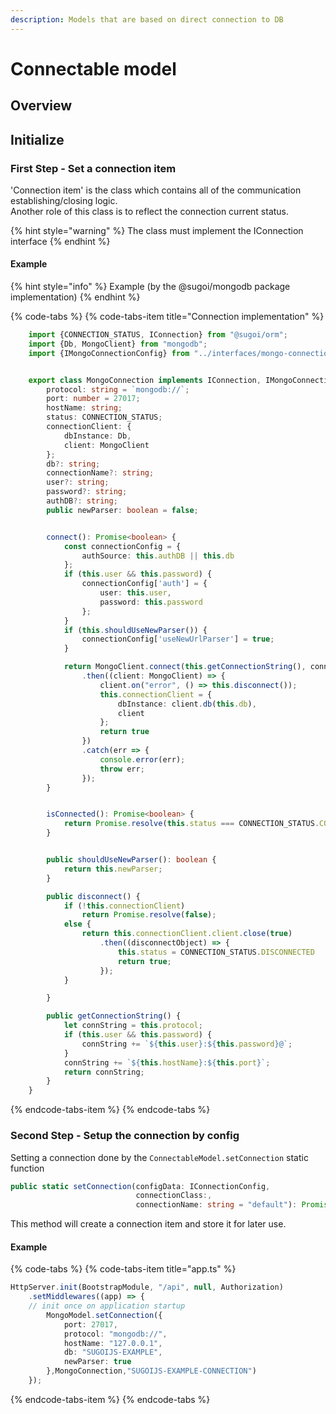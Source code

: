 ```yaml
---
description: Models that are based on direct connection to DB
---
```


# Connectable model

## Overview

## Initialize

### **First Step - Set a connection item**

'Connection item' is the class which contains all of the communication establishing/closing logic.   
Another role of this class is to reflect the connection current status. 

{% hint style="warning" %}
The class must implement the IConnection interface
{% endhint %}

#### Example

{% hint style="info" %}
Example \(by the @sugoi/mongodb package implementation\)
{% endhint %}

{% code-tabs %}
{% code-tabs-item title="Connection implementation" %}
```typescript
    import {CONNECTION_STATUS, IConnection} from "@sugoi/orm";
    import {Db, MongoClient} from "mongodb";
    import {IMongoConnectionConfig} from "../interfaces/mongo-connection-config.interface";


    export class MongoConnection implements IConnection, IMongoConnectionConfig {
        protocol: string = `mongodb://`;
        port: number = 27017;
        hostName: string;
        status: CONNECTION_STATUS;
        connectionClient: {
            dbInstance: Db,
            client: MongoClient
        };
        db?: string;
        connectionName?: string;
        user?: string;
        password?: string;
        authDB?: string;
        public newParser: boolean = false;


        connect(): Promise<boolean> {
            const connectionConfig = {
                authSource: this.authDB || this.db
            };
            if (this.user && this.password) {
                connectionConfig['auth'] = {
                    user: this.user,
                    password: this.password
                };
            }
            if (this.shouldUseNewParser()) {
                connectionConfig['useNewUrlParser'] = true;
            }

            return MongoClient.connect(this.getConnectionString(), connectionConfig)
                .then((client: MongoClient) => {
                    client.on("error", () => this.disconnect());
                    this.connectionClient = {
                        dbInstance: client.db(this.db),
                        client
                    };
                    return true
                })
                .catch(err => {
                    console.error(err);
                    throw err;
                });
        }


        isConnected(): Promise<boolean> {
            return Promise.resolve(this.status === CONNECTION_STATUS.CONNECTED);
        }


        public shouldUseNewParser(): boolean {
            return this.newParser;
        }

        public disconnect() {
            if (!this.connectionClient)
                return Promise.resolve(false);
            else {
                return this.connectionClient.client.close(true)
                    .then((disconnectObject) => {
                        this.status = CONNECTION_STATUS.DISCONNECTED
                        return true;
                    });
            }

        }

        public getConnectionString() {
            let connString = this.protocol;
            if (this.user && this.password) {
                connString += `${this.user}:${this.password}@`;
            }
            connString += `${this.hostName}:${this.port}`;
            return connString;
        }
    } 
```
{% endcode-tabs-item %}
{% endcode-tabs %}

### **Second Step - Setup the connection by config**

Setting a connection done by the `ConnectableModel.setConnection` static function

```typescript
public static setConnection(configData: IConnectionConfig, 
                            connectionClass:, 
                            connectionName: string = "default"): Promise<IConnectionConfig>
```

This method will create a connection item and store it for later use. 

#### Example

{% code-tabs %}
{% code-tabs-item title="app.ts" %}
```typescript
HttpServer.init(BootstrapModule, "/api", null, Authorization)
    .setMiddlewares((app) => {
    // init once on application startup
        MongoModel.setConnection({
            port: 27017,
            protocol: "mongodb://",
            hostName: "127.0.0.1",
            db: "SUGOIJS-EXAMPLE",
            newParser: true
        },MongoConnection,"SUGOIJS-EXAMPLE-CONNECTION")   
    });
```
{% endcode-tabs-item %}
{% endcode-tabs %}


